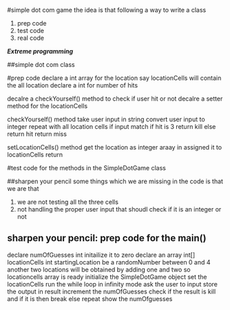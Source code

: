 #simple dot com game
the idea is that following a way to write a class
1. prep code
2. test code
3. real code

***Extreme programming***


##simple dot com class

#prep code
declare a int array for the location say locationCells will contain the all location
declare a int for number of hits

decalre a checkYourself() method to check if user hit or not
decalre a setter method for the locationCells

checkYourself() method
take user input in string
convert user input to integer
repeat with all location cells
	if input match
		if hit is 3
			return kill
		else
			return hit
return miss

setLocationCells() method
get the location as integer araay in assigned it to locationCells
return

#test code for the methods
in the SimpleDotGame class

##sharpen your pencil
some things which we are missing in the code is that we are that
1. we are not testing all the three cells
2. not handling the proper user input that shoudl check if it is an integer or not

## sharpen your pencil: prep code for the main()
declare numOfGuesses int initailize it to zero
declare an array int[] locationCells
int startingLocation be a randomNumber between 0 and 4
another two locations will be obtained by adding one and two
so locationcells array is ready
initialize the SimpleDotGame object
set the locationCells
run the while loop in infinity mode
ask the user to input
store the output in result
increment the numOfGuesses
check if the result is kill and if it is then break
else repeat
show the numOfguesses

